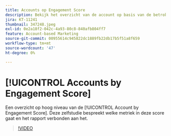 ```yaml
---
title: Accounts op Engagement Score
description: Bekijk het overzicht van de account op basis van de betrokkenheidsscore. Leer welke metriek in deze score en het rapport verbonden aan het gaat.
jira: KT-11241
thumbnail: 347248.jpeg
exl-id: 0e2a18f2-042c-4a93-80c8-840afb804ff7
feature: Account-based Marketing
source-git-commit: 00955614c945822dc1889fb22db17b5f51a8f659
workflow-type: tm+mt
source-wordcount: '47'
ht-degree: 0%

---
```


# [!UICONTROL Accounts by Engagement Score]

Een overzicht op hoog niveau van de [!UICONTROL Account by Engagement Score].  Deze zelfstudie bespreekt welke metriek in deze score gaat en het rapport verbonden aan het.

>[!VIDEO](https://video.tv.adobe.com/v/347248/?quality=12&learn=on)
